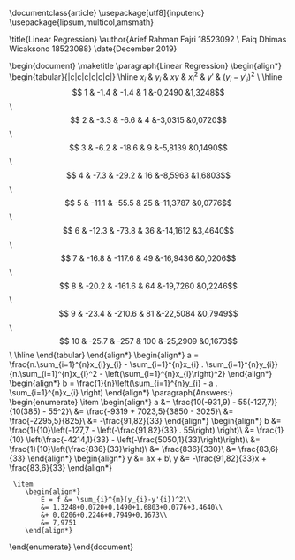 \documentclass{article}
\usepackage[utf8]{inputenc}
\usepackage{lipsum,multicol,amsmath}

\title{Linear Regression}
\author{Arief Rahman Fajri 18523092 \\ Faiq Dhimas Wicaksono 18523088}
\date{December 2019}

\begin{document}
\maketitle
\paragraph{Linear Regression}
\begin{align*}
\begin{tabular}{|c|c|c|c|c|c|}
\hline
$x_{i}$ & $y_{i}$ & $xy$ & $x_{i}^2$ & $y'$ & $(y_{i}-y'_{i})^2$   \\
\hline
$$ 1     & -1.4   & -1.4     & 1        &-0,2490        &1,3248$$\\
$$ 2     & -3.3   & -6.6     & 4        &-3,0315        &0,0720$$ \\
$$ 3     & -6.2   & -18.6    & 9        &-5,8139        &0,1490$$\\
$$ 4     & -7.3   & -29.2    & 16       &-8,5963        &1,6803$$ \\
$$ 5     & -11.1  & -55.5    & 25       &-11,3787       &0,0776$$\\
$$ 6     & -12.3  & -73.8    & 36       &-14,1612       &3,4640$$ \\
$$ 7     & -16.8  & -117.6   & 49       &-16,9436       &0,0206$$ \\
$$ 8     & -20.2  & -161.6   & 64       &-19,7260       &0,2246$$ \\
$$ 9     & -23.4  & -210.6   & 81       &-22,5084       &0,7949$$ \\
$$ 10    & -25.7  & -257     & 100      &-25,2909       &0,1673$$ \\
\hline
\end{tabular}
\end{align*}
\begin{align*}
    a = \frac{n.\sum_{i=1}^{n}x_{i}y_{i} - \sum_{i=1}^{n}x_{i} . \sum_{i=1}^{n}y_{i}}{n.\sum_{i=1}^{n}x_{i}^2 - \left(\sum_{i=1}^{n}x_{i}\right)^2}
\end{align*}
\begin{align*}
    b = \frac{1}{n}\left(\sum_{i=1}^{n}y_{i} - a . \sum_{i=1}^{n}x_{i} \right)
\end{align*}
\paragraph{Answers:}
\begin{enumerate}
    \item 
        \begin{align*}
            a &= \frac{10(-931,9) - 55(-127,7)}{10(385) - 55^2}\\
            &= \frac{-9319 + 7023,5}{3850 - 3025}\\
            &= \frac{-2295,5}{825}\\
            &= -\frac{91,82}{33}
        \end{align*}
        \begin{align*}
            b &= \frac{1}{10}\left(-127,7 -  \left(-\frac{91,82}{33} . 55\right) \right)\\
            &= \frac{1}{10} \left(\frac{-4214,1}{33} - \left(-\frac{5050,1}{33}\right)\right)\\
            &= \frac{1}{10}\left(\frac{836}{33}\right)\\
            &= \frac{836}{330}\\
            &= \frac{83,6}{33}
        \end{align*}
     \begin{align*}
         y &= ax + b\\
         y &= -\frac{91,82}{33}x + \frac{83,6}{33}
     \end{align*}
     
     \item
        \begin{align*}
            E = f &= \sum_{i}^{m}(y_{i}-y'{i})^2\\
            &= 1,3248+0,0720+0,1490+1,6803+0,0776+3,4640\\
            &+ 0,0206+0,2246+0,7949+0,1673\\
            &= 7,9751
        \end{align*}
        
\end{enumerate}
\end{document}

